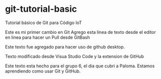 # git-tutorial-basic
Tutorial básico de Git para Código IoT

Este es mi primer cambio en Git
Agrego esta linea de texto desde el editor en linea para hacer un Pull desde GitBash

Este texto fue agregado para hacer uso de github desktop.

Texto modificado desde Visua Studio Code y la extension de GitHub 

Este texto esta hecho para el grupo 6, el dia que cubri a Paloma. Estamos aprendiendo como usar Git y GitHub.

